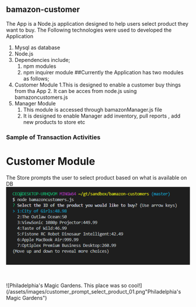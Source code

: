 ## bamazon-customer
The App is a Node.js application designed to help users select product they want to buy.
The Following technologies were used to developed the Application
1. Mysql as database
2. Node.js
3. Dependencies include;
    1. npm modules
    2. npm inquirer module
##Currently the Application has two modules as follows;
1. Customer Module
   1.This is designed to enable a customer buy things from tha App
   2. It can be acces from node.js using bamazoncustomers.js
2. Manager Module
   1. This module is accessed through bamazonManager.js file
   2. It is designed to enable Manager add inventory, pull reports , add new products to store etc

### Sample of Transaction Activities
# Customer Module
The Store prompts the user to select product based on what is available on DB
<img src="assets/images/customer_prompt_select_product_01.png ">

<br>

![Philadelphia's Magic Gardens. This place was so cool!](/assets/images/customer_prompt_select_product_01.png"Philadelphia's Magic Gardens")